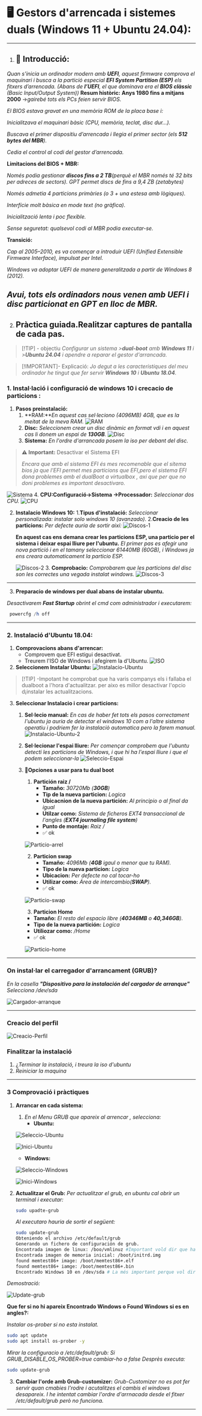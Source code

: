 # 🖥️ Gestors d'arrencada i sistemes duals (Windows 11 + Ubuntu 24.04):
----
1. ## 📘 Introducció:
*Quan s’inicia un ordinador modern amb **UEFI**, aquest firmware comprova el maquinari i busca a la partició especial **EFI System Partition (ESP)** els fitxers d’arrencada. (Abans de **l’UEFI**, el que dominava era el **BIOS clàssic** (Basic Input/Output System))*
**Resum històric:**
**Anys 1980 fins a mitjans 2000** →*gairebé tots els PCs feien servir BIOS.*


*El BIOS estava gravat en una memòria ROM de la placa base i:*


*Inicialitzava el maquinari bàsic (CPU, memòria, teclat, disc dur...).*


*Buscava el primer dispositiu d’arrencada i llegia el primer sector (els **512 bytes del MBR**).*


*Cedia el control al codi del gestor d’arrencada.*


**Limitacions del BIOS + MBR:**


*Només podia gestionar **discos fins a 2 TB**(perquè el MBR només té 32 bits per adreces de sectors). GPT permet discs de fins a 9,4 ZB (zetabytes)*


*Només admetia 4 particions primàries (o 3 + una estesa amb lògiques).*


*Interfície molt bàsica en mode text (no gràfica).*


*Inicialització lenta i poc flexible.*


*Sense seguretat: qualsevol codi al MBR podia executar-se.*


**Transició:**


*Cap al 2005–2010, es va començar a introduir UEFI (Unified Extensible Firmware Interface), impulsat per Intel.*


*Windows va adoptar UEFI de manera generalitzada a partir de Windows 8 (2012).*


*Avui, tots els ordinadors nous venen amb UEFI i disc particionat en GPT en lloc de MBR.*
---

2. ## Pràctica guiada.Realitzar captures de pantalla de cada pas.
>[!TIP] - objectiu
>*Configurar un sistema >**dual-boot** 
>amb **Windows 11** i >**Ubuntu 24.04** i
>apendre a reparar el gestor d'arrancada.*
>

>[!IMPORTANT]- Explicació:
>*Jo degut a les caracteristiques del meu ordinador he tingut que fer servir **Windows 10** i **Ubuntu 18.04**.*
>

### 1. Instal·lació i configuració de windows 10 i crecacio de particions :
1. **Pasos preinstalació:**
   1. **RAM:***En aquest cas sel·leciono (4096MB) 4GB, que es la meitat de la meva RAM.*
   ![RAM](./Captures/pt-2/Ejemplo-2/Ram.png)
   2. **Disc:** *Seleccionem crear un disc dinàmic en format vdi i en aquest cas li donem un espai de **130GB**.*
   ![Disc](./Captures/pt-2/Ejemplo-2/Disco.png)
    3. **Sistema:** *En l'ordre d'arrancada posem la iso per debant del disc.*
  > **⚠️ Important:** Desactivar el Sistema EFI
  > 
  > *Encara que amb el sistema EFI és mes recomenable que el sitema bios ja que l'EFI permet mes particions que EFI,pero el sistema EFI dona problemes amb el dualBoot a virtualbox , axi que per que no doni problemes es important desactivaro.*
   >
   ![Sistema](./Captures/pt-2/Ejemplo-2/Configuración.png)
   4. **CPU:Configuració→Sistema →Processador:** *Seleccionar dos CPU.*
   ![CPU](./Captures/pt-2/Ejemplo-2/Processador.png)

2. **Instalacio Windows 10:**
   1.**Tipus d'instalació:** *Seleccionar personalizada: instalar solo windows 10 (avanzado).*
   2.**Creacio de les particions:** 
   *Per defecte auria de sortir així:*
   ![Discos-1](./Captures/pt-2/Ejemplo-2/Disco-1.png)
   
   **En aquest cas ens demana crear les particions ESP, una particio per el sistema i deixar espai lliure per l'ubuntu.** 
   *El primer pas es afegir una nova partició i en el tamany seleccionar 61440MB (60GB), i Windows ja ens creara automaticament la particio ESP.*

   ![Discos-2](./Captures/pt-2/Ejemplo-2/Discos-2.png)
   3. **Comprobacio:** *Comprobarem que les particions del disc son les correctes una vegada instalat windows.*
   ![Discos-3](./Captures/pt-2/Ejemplo-2/Discos-3.png)
----
3. **Preparacio de windows per dual abans de instalar ubuntu.**
  
  *Desactivarem **Fast Startup** obrint el cmd com administrador i executarem:*
  
```powershell
 powercfg /h off
 ```
-------
### 2. Instalació d'Ubuntu 18.04:
1. **Comprovacions abans d'arrencar:**
   - Comprovem que EFI estigui desactivat.
   - Treurem l'ISO de Windows i afegirem la d'Ubuntu.
  ![ISO](./Captures/pt-2/Ejemplo-2/Iso-Ubuntu.png)
2. **Seleccionem Instalar Ubuntu:**
   ![Instalacio-Ubuntu](./Captures/pt-2/Ejemplo-2/sELECIONAR-INSTALAR-UBUNTU.png)
>[!TIP] -Impotant
>he comprobat que ha varis companys
>els i fallaba el dualboot a l'hora
>d'actualitzar.
>per aixo es millor desactivar l'opcio
>d¡instalar les actualitzacions.
>
3. **Seleccionar Instalacio i crear particions:**
   1. **Sel·lecio manual:** *En cas de haber fet tots els pasos correctament l'ubuntu ja auria de detectar el windows 10 com a l'altre sistema operatiu i podriem fer la instalaciò automatica pero la farem manual.*
   ![Instalacio-Ubuntu-2](./Captures/pt-2/Ejemplo-2/Instalacuin-Ubuntu.png)
   2. **Sel·lecionar l'espai lliure:** *Per començar comprobem que l'ubuntu detecti les particions de Windows, i que hi ha l'espai lliure i que el podem seleccionar-la*
   ![ Seleccio-Espai](./Captures/pt-2/Ejemplo-2/Seleccion-Disco-Libre.png)
   
   3. **🔹Opciones a usar para tu dual boot**
      1. **Partición raiz /**
         - **Tamaño:** *30720Mb (**30GB**)*
         - **Tip de la nueva particion:** *Logica*
         - **Ubicacnion de la nueva partición:** *Al principio o al final da igual*
         - **Utilzar como:** *Sistema de ficheros EXT4 transaccional de l'angles (**EXT4 journaling file system**)*
         - **Punto de montaje:** *Raiz /*
         - ✅ ok
  
      ![Particio-arrel](./Captures/pt-2/Ejemplo-2/Particion-raiz.png)

      2. **Particion swap**
         - **Tamaño:** *4096Mb (**4GB** igaul o menor que tu RAM).*
         - **Tipo de la nueva particion:** *Logica*
         - **Ubicacion:** *Per defecte no cal tocar-ho*
         - **Utilizar como:** *Área de intercambio(**SWAP**).*
         - ✅ ok

      ![Particio-swap](./Captures/pt-2/Ejemplo-2/Creacion-swap.png)

      3. **Particion Home**
        - **Tamaño:** *El resto del espacio libre (**40346MB** o **40,346GB**).*
        - **Tipo de la nueva partición:** *Logica*
        - **Utiliozar como:** */Home*
        -  ✅ ok

      ![Particio-home](./Captures/pt-2/Ejemplo-2/Particion-home.png)

---
### On instal·lar el carregador d'arrancament (GRUB)?
*En la casella **"Dispositivo para la instalación del cargador de arranque"** Selecciona /dev/sda*

![Cargador-arranque](./Captures/pt-2/Ejemplo-2/Comprocbacion-instalar.png)

---
### Creacio del perfil

![Creacio-Perfil](./Captures/pt-2/Ejemplo-2/Usuario.png)

### Finalitzar la instalació 
1. ¿*Terminar la instalació, i treura la iso d'ubuntu*
2. *Reiniciar la maquina*

-----
### 3 Comprovació i pràctiques 
1. **Arrancar en cada sistema:**
   1. *En el Menu GRUB que apareix al arrencar , selecciona:*
      - **Ubuntu:**
   
   ![Seleccio-Ubuntu](./Captures/pt-2/Ejemplo-2/Seleccionar-Ubuntu.png)

   ![Inici-Ubuntu](./Captures/pt-2/Ejemplo-2/Inicio-Ubuntu.png)

      - **Windows:**

   ![Seleccio-Windows](./Captures/pt-2/Ejemplo-2/Seleccio-Windows.png)

   ![Inici-Windows](./)

2. **Actualitzar el Grub:**
   *Per actualitzar el grub, en ubuntu cal obrir un terminal i executar:*
   ```bash
   sudo upadte-grub
   ```
   *Al executaro hauria de sortir el següent:*
   ```bash
   sudo update-grub
   Obteniendo el archivo /etc/default/grub
   Generando un fichero de configuración de grub.
   Encontrada imagen de linux: /boo/vmlinuz #Important vold dir que ha trobat l'ubuntu.
   Encontrada imagen de memoria inicial: /boot/initrd.img
   found memtest86+ image: /boot/memtest86+.elf
   found memtest86+ iamge: /boot/memtest86+.bin
   Encontrado Windows 10 en /dev/sda # La més important perque vol dir que ha detectat Windows a /dev/sda en cas de no detectar-ho mai iniciara windows.
   ```
*Demostració:*

![Update-grub](./Captures/pt-2/Ejemplo-2/Update-grub.png)


**Que fer si  no hi apareix Encontrado Windows o Found Windows si es en angles?:**

*Instalar os-prober si no esta instalat.*
```bash
sudo apt update
sudo apt install os-prober -y
```
*Mirar la configuracio a /etc/default/grub:*
*Si GRUB_DISABLE_OS_PROBER=true cambiar-ho a false*
*Desprès executa:*
```bash
sudo update-grub
```
3. **Cambiar l'orde amb Grub-customizer:**
*Grub-Customizer no es pot fer servir quan cmabies l'rodre i acutalitzes el cambis el windows desapareix.*
*I he intentat cambiar l'ordre d'arrnacada desde el fitxer /etc/default/grub però no funciona.*

-----


